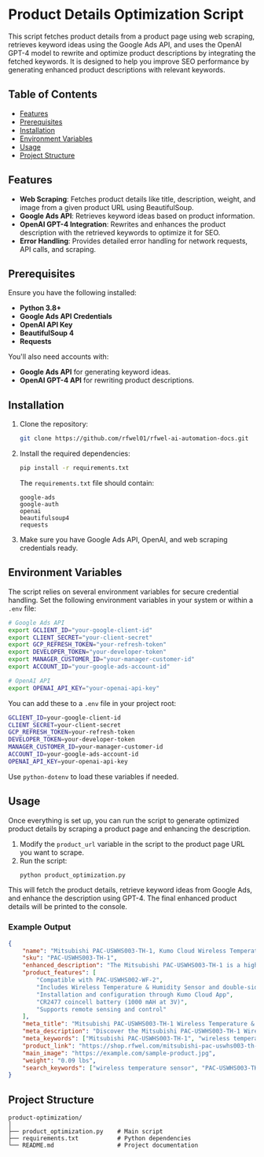 # Product Details Optimization Script

This script fetches product details from a product page using web scraping, retrieves keyword ideas using the Google Ads API, and uses the OpenAI GPT-4 model to rewrite and optimize product descriptions by integrating the fetched keywords. It is designed to help you improve SEO performance by generating enhanced product descriptions with relevant keywords.

## Table of Contents

- [Features](#features)
- [Prerequisites](#prerequisites)
- [Installation](#installation)
- [Environment Variables](#environment-variables)
- [Usage](#usage)
- [Project Structure](#project-structure)

## Features

- **Web Scraping**: Fetches product details like title, description, weight, and image from a given product URL using BeautifulSoup.
- **Google Ads API**: Retrieves keyword ideas based on product information.
- **OpenAI GPT-4 Integration**: Rewrites and enhances the product description with the retrieved keywords to optimize it for SEO.
- **Error Handling**: Provides detailed error handling for network requests, API calls, and scraping.

## Prerequisites

Ensure you have the following installed:

- **Python 3.8+**
- **Google Ads API Credentials**
- **OpenAI API Key**
- **BeautifulSoup 4**
- **Requests**

You'll also need accounts with:

- **Google Ads API** for generating keyword ideas.
- **OpenAI GPT-4 API** for rewriting product descriptions.

## Installation

1. Clone the repository:
    ```bash
    git clone https://github.com/rfwel01/rfwel-ai-automation-docs.git
    ```

2. Install the required dependencies:
    ```bash
    pip install -r requirements.txt
    ```

    The `requirements.txt` file should contain:

    ```text
    google-ads
    google-auth
    openai
    beautifulsoup4
    requests
    ```

3. Make sure you have Google Ads API, OpenAI, and web scraping credentials ready.

## Environment Variables

The script relies on several environment variables for secure credential handling. Set the following environment variables in your system or within a `.env` file:

```bash
# Google Ads API
export GCLIENT_ID="your-google-client-id"
export CLIENT_SECRET="your-client-secret"
export GCP_REFRESH_TOKEN="your-refresh-token"
export DEVELOPER_TOKEN="your-developer-token"
export MANAGER_CUSTOMER_ID="your-manager-customer-id"
export ACCOUNT_ID="your-google-ads-account-id"

# OpenAI API
export OPENAI_API_KEY="your-openai-api-key"
```

You can add these to a `.env` file in your project root:

```bash
GCLIENT_ID=your-google-client-id
CLIENT_SECRET=your-client-secret
GCP_REFRESH_TOKEN=your-refresh-token
DEVELOPER_TOKEN=your-developer-token
MANAGER_CUSTOMER_ID=your-manager-customer-id
ACCOUNT_ID=your-google-ads-account-id
OPENAI_API_KEY=your-openai-api-key
```

Use `python-dotenv` to load these variables if needed.

## Usage

Once everything is set up, you can run the script to generate optimized product details by scraping a product page and enhancing the description.

1. Modify the `product_url` variable in the script to the product page URL you want to scrape.
2. Run the script:
    ```bash
    python product_optimization.py
    ```

This will fetch the product details, retrieve keyword ideas from Google Ads, and enhance the description using GPT-4. The final enhanced product details will be printed to the console.

### Example Output

```json
{
    "name": "Mitsubishi PAC-USWHS003-TH-1, Kumo Cloud Wireless Temperature & Humidity Sensor",
    "sku": "PAC-USWHS003-TH-1",
    "enhanced_description": "The Mitsubishi PAC-USWHS003-TH-1 is a high-performance wireless temperature and humidity sensor designed for seamless integration with your HVAC system. With its capability to communicate with the Kumo Cloud App, it allows for precise temperature and humidity monitoring in any room, ensuring optimal comfort. Equipped with a CR2477 coincell battery for reliable operation and easy installation via the Kumo Cloud App, this sensor is a perfect addition for efficient climate control.",
    "product_features": [
        "Compatible with PAC-USWHS002-WF-2",
        "Includes Wireless Temperature & Humidity Sensor and double-sided adhesive disc",
        "Installation and configuration through Kumo Cloud App",
        "CR2477 coincell battery (1000 mAH at 3V)",
        "Supports remote sensing and control"
    ],
    "meta_title": "Mitsubishi PAC-USWHS003-TH-1 Wireless Temperature & Humidity Sensor - Optimize Home Comfort",
    "meta_description": "Discover the Mitsubishi PAC-USWHS003-TH-1 Wireless Temperature & Humidity Sensor for enhanced home climate control. Compatible with the Kumo Cloud App, this sensor ensures precise monitoring and adjustment of temperature and humidity. Buy now to improve your HVAC system efficiency.",
    "meta_keywords": ["Mitsubishi PAC-USWHS003-TH-1", "wireless temperature sensor", "HVAC humidity sensor", "Kumo Cloud sensor", "temperature and humidity control"],
    "product_link": "https://shop.rfwel.com/mitsubishi-pac-uswhs003-th-1-kumo-cloud-wireless-temperature-humidity-sensor/",
    "main_image": "https://example.com/sample-product.jpg",
    "weight": "0.09 lbs",
    "search_keywords": ["wireless temperature sensor", "PAC-USWHS003-TH-1", "HVAC humidity sensor", "Mitsubishi sensor"]
}

```

## Project Structure

```
product-optimization/
│
├── product_optimization.py    # Main script
├── requirements.txt           # Python dependencies
└── README.md                  # Project documentation
```

